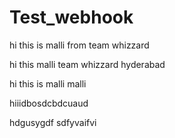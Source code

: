 # Test_webhook


hi this is malli from team whizzard


hi this malli team whizzard hyderabad

hi this is malli 
malli 


hiiidbosdcbdcuaud

hdgusygdf sdfyvaifvi
